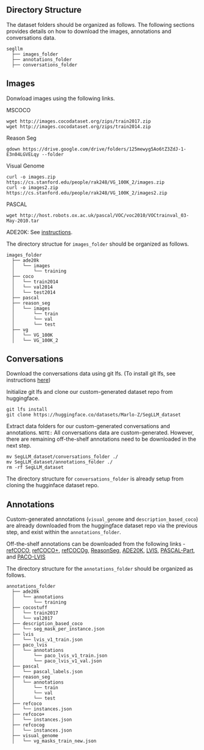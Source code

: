 ## Directory Structure
The dataset folders should be organized as follows. The following sections provides details on how to download the images, annotations and conversations data.
```
segllm
  ├── images_folder
  ├── annotations_folder
  ├── conversations_folder
```

## Images
Donwload images using the following links.

MSCOCO
```
wget http://images.cocodataset.org/zips/train2017.zip
wget http://images.cocodataset.org/zips/train2014.zip
```

Reason Seg
```
gdown https://drive.google.com/drive/folders/125mewyg5Ao6tZ3ZdJ-1-E3n04LGVELqy --folder
```

Visual Genome
```
curl -o images.zip https://cs.stanford.edu/people/rak248/VG_100K_2/images.zip
curl -o images2.zip https://cs.stanford.edu/people/rak248/VG_100K_2/images2.zip
```

PASCAL
```
wget http://host.robots.ox.ac.uk/pascal/VOC/voc2010/VOCtrainval_03-May-2010.tar
```

ADE20K: See [instructions](https://ade20k.csail.mit.edu/request_data/).


The directory structue for `images_folder` should be organized as follows.
```
images_folder
  ├── ade20k
  │   └── images
  │       └── training
  ├── coco
  │   └── train2014
  │   └── val2014
  │   └── test2014
  ├── pascal
  ├── reason_seg
  │   └── images
  │       └── train
  │       └── val
  │       └── test
  ├── vg
  │   └── VG_100K
  │   └── VG_100K_2
```


## Conversations
Download the conversations data using git lfs. (To install git lfs, see instructions [here](https://docs.github.com/en/repositories/working-with-files/managing-large-files/installing-git-large-file-storage?platform=mac))

Initialize git lfs and clone our custom-generated dataset repo from huggingface.
```
git lfs install
git clone https://huggingface.co/datasets/Marlo-Z/SegLLM_dataset
```

Extract data folders for our custom-generated conversations and annotations. `NOTE:` All conversations data are custom-generated. However, there are remaining off-the-shelf annotations need to be downloaded in the next step.
```
mv SegLLM_dataset/conversations_folder ./
mv SegLLM_dataset/annotations_folder ./
rm -rf SegLLM_dataset
```
The directory structure for `conversations_folder` is already setup from cloning the hugginface dataset repo.

## Annotations
Custom-generated annotations (`visual_genome` and `description_based_coco`) are already downloaded from the huggingface dataset repo via the previous step, and exist within the `annotations_folder`.

Off-the-shelf annotations can be downloaded from the following links - [refCOCO](https://web.archive.org/web/20220413011718/https://bvisionweb1.cs.unc.edu/licheng/referit/data/refcoco.zip), [refCOCO+](https://web.archive.org/web/20220413011656/https://bvisionweb1.cs.unc.edu/licheng/referit/data/refcoco+.zip), [refCOCOg](https://web.archive.org/web/20220413012904/https://bvisionweb1.cs.unc.edu/licheng/referit/data/refcocog.zip), [ReasonSeg](https://github.com/dvlab-research/LISA#dataset), [ADE20K](http://data.csail.mit.edu/places/ADEchallenge/ADEChallengeData2016.zip), [LVIS](https://www.lvisdataset.org/dataset), [PASCAL-Part](https://github.com/pmeletis/panoptic_parts), and [PACO-LVIS](https://github.com/facebookresearch/paco/tree/main#dataset-setup)

The directory structure for the `annotations_folder` should be organized as follows.
```
annotations_folder
  ├── ade20k
  │   └── annotations
  │       └── training
  ├── cocostuff
  │   └── train2017
  │   └── val2017
  ├── description_based_coco
  │   └── seg_mask_per_instance.json
  ├── lvis
  │   └── lvis_v1_train.json
  ├── paco_lvis
  │   └── annotations
  │       └── paco_lvis_v1_train.json
  │       └── paco_lvis_v1_val.json
  ├── pascal
  │   └── pascal_labels.json
  ├── reason_seg
  │   └── annotations
  │       └── train
  │       └── val
  │       └── test
  ├── refcoco
  │   └── instances.json
  ├── refcoco+
  │   └── instances.json
  ├── refcocog
  │   └── instances.json
  ├── visual_genome
  │   └── vg_masks_train_new.json
```